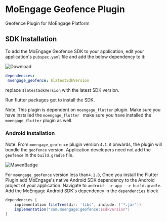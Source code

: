 # MoEngage Geofence Plugin

Geofence Plugin for MoEngage Platform

## SDK Installation

To add the MoEngage Geofence SDK to your application, edit your application's `pubspec.yaml` file and add the below dependency to it:

![Download](https://img.shields.io/pub/v/moengage_geofence.svg)

```yaml
dependencies:
 moengage_geofence: $latestSdkVersion
```
replace `$latestSdkVersion` with the latest SDK version.

Run flutter packages get to install the SDK.
 
 Note: This plugin is dependent on `moengage_flutter` plugin. Make sure you have installed the `moengage_flutter
 ` make sure you have installed the `moengage_flutter` plugin as well.

### Android Installation

Note: From `moengage_geofence` plugin version `4.1.0` onwards, the plugin will bundle the `geofence` version.
Application developers need not add the `geofence` in the `build.gradle` file.

![MavenBadge](https://maven-badges.herokuapp.com/maven-central/com.moengage/geofence/badge.svg)

For `moengage_geofence` version less than`4.1.0`,
Once you install the Flutter Plugin add MoEngage's native Android SDK dependency to the Android
project of your application.
Navigate to `android --> app --> build.gradle`. Add the MoEngage Android SDK's dependency in
the `dependencies` block

```groovy
dependencies {
    implementation fileTree(dir: 'libs', include: ['*.jar'])
    implementation("com.moengage:geofence:$sdkVersion")
}
```